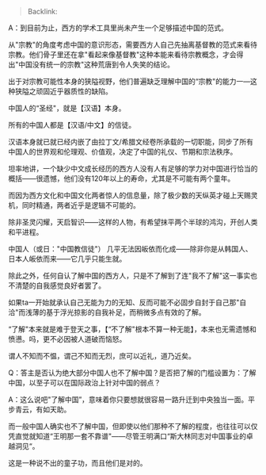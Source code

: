 > Backlink: 

A：到目前为止，西方的学术工具里尚未产生一个足够描述中国的范式。

从"宗教"的角度考虑中国的意识形态，需要西方人自己先抽离基督教的范式来看待宗教。他们骨子里还在拿"看起来像基督教"这种本能来看待宗教概念，才会得出"中国没有统一的宗教"这种荒唐到令人失笑的结论。

出于对宗教可能性本身的狭隘视野，他们普遍缺乏理解中国的“宗教"的能力一—这种狭隘之顽固近乎器质性的缺陷。

中国人的“圣经"，就是【汉语】本身。

所有的中国人都是【汉语/中文】的信徒。

汉语本身就已就已经内嵌了由拉丁文/希腊文经卷所承载的一切职能，同步了所有中国人的世界观和伦理观、价值观，决定了中国的礼仪、节期和宗法秩序。

坦率地讲，一个缺少中文成长经历的西方人没有人有足够的学力对中国进行恰当的概括——很遗憾，他们没有120年以上的寿命，尤其是不可能有两个童年。

而因为西方文化和中国文化两者惊人的信息量，除了极少数的天纵英才碰上天赐灵机，同时精通，两者近乎是逻辑不可能的。

除非圣灵闪耀，天启智识——这样的人物，有希望抹平两个半球的鸿沟，开创人类和平进程。

中国人（或日："中国教信徒"） 几平无法因皈依而化成——除非你是从韩国人、日本人皈依而来——它几乎只能生就。

除此之外，任何自认了解中国的西方人，只是不了解到了连"我不了解"这一事实也不清楚的自我感觉良好者罢了。

如果ta一开始就承认自己无能为力的无知、反而可能不必固步自封于自己那"自洽"而浅薄的基于浮光掠影的自我补足，而稍微多点有效的了解。

“了解"本来就是难于登天之事，【“不了解"根本不算一种无能】，本来也无需遗憾和愤懑。吗，更不必因被人道破而恼怒。

谓人不知而不愠，谓己不知而无烈，庶可以近礼，道乃近矣。

Q：答主是否认为绝大部分中国人也不了解中国？是否把了解的门槛设置为：了解中国，以至子可以在国际政治上针对中国的弱点？

A：这么说吧"了解中国”，意味着你只要想就很容易一路升迁到中央独当一面。平步青云，有如天助。

而一般中国人确实也不了解中国，但即使以他们那种不了解的程度，也往往可以仅凭直觉就知道“王明那一套不靠谱"——尽管王明满口“斯大林同志对中国事业的卓越洞见“。

这是一种说不出的童子功，而且他们是对的。

